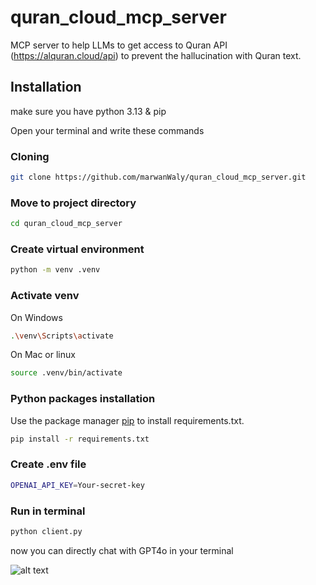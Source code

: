 # quran_cloud_mcp_server
MCP server to help LLMs to get access to Quran API (https://alquran.cloud/api) to prevent the hallucination with Quran text.

## Installation
make sure you have python 3.13 & pip

Open your terminal and write these commands

### Cloning
```bash
git clone https://github.com/marwanWaly/quran_cloud_mcp_server.git
```

### Move to project directory
```bash
cd quran_cloud_mcp_server
```

### Create virtual environment
```bash
python -m venv .venv
```

### Activate venv
On Windows
```bash
.\venv\Scripts\activate
```

On Mac or linux
```bash
source .venv/bin/activate
```

### Python packages installation
Use the package manager [pip](https://pip.pypa.io/en/stable/) to install requirements.txt.
```bash
pip install -r requirements.txt
```

### Create .env file
```bash
OPENAI_API_KEY=Your-secret-key
```

### Run in terminal
```bash
python client.py
```

now you can directly chat with GPT4o in your terminal

![alt text](http://url/to/img.png)